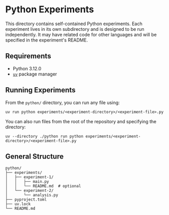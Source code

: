 # Python Experiments

This directory contains self-contained Python experiments. Each experiment lives in its own subdirectory and is designed to be run independently.
It may have related code for other languages and will be specified in the experiment's README.

## Requirements
- Python 3.12.0
- [`uv`](https://github.com/astral-sh/uv) package manager

## Running Experiments
From the `python/` directory, you can run any file using:
```shell
uv run python experiments/<experiment-directory>/<experiment-file>.py
```

You can also run files from the root of the repository and specifying the directory:
```shell
uv --directory ./python run python experiments/<experiment-directory>/<experiment-file>.py
```

## General Structure
```
python/
├── experiments/
│   ├── experiment-1/
│   │   ├── main.py
│   │   └── README.md  # optional
│   └── experiment-2/
│       └── analysis.py
├── pyproject.toml
├── uv.lock
└── README.md
```